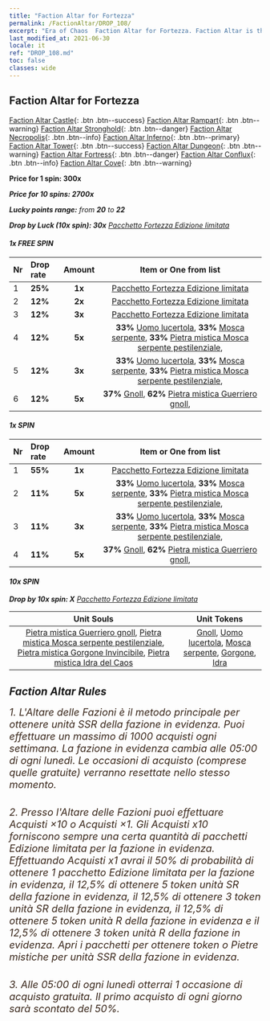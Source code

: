 ```yaml
---
title: "Faction Altar for Fortezza"
permalink: /FactionAltar/DROP_108/
excerpt: "Era of Chaos  Faction Altar for Fortezza. Faction Altar is the primary method for obtaining SSR units from the popular faction. Limited to 1,000 purchases each week. The popular faction changes at 05:00 every Monday. Purchase attempts and free purchase attempts will also reset then."
last_modified_at: 2021-06-30
locale: it
ref: "DROP_108.md"
toc: false
classes: wide
---
```


##  Faction Altar for **Fortezza**

  [Faction Altar Castle](/it/FactionAltar/DROP_101/){: .btn .btn--success} [Faction Altar Rampart](/it/FactionAltar/DROP_102/){: .btn .btn--warning} [Faction Altar Stronghold](/it/FactionAltar/DROP_103/){: .btn .btn--danger} [Faction Altar Necropolis](/it/FactionAltar/DROP_104/){: .btn .btn--info} [Faction Altar Inferno](/it/FactionAltar/DROP_105/){: .btn .btn--primary} [Faction Altar Tower](/it/FactionAltar/DROP_106/){: .btn .btn--success} [Faction Altar Dungeon](/it/FactionAltar/DROP_107/){: .btn .btn--warning} [Faction Altar Fortress](/it/FactionAltar/DROP_108/){: .btn .btn--danger} [Faction Altar Conflux](/it/FactionAltar/DROP_109/){: .btn .btn--info} [Faction Altar Cove](/it/FactionAltar/DROP_112/){: .btn .btn--warning} 

  **Price for 1 spin: 300x** <i class="fas fa-gem"/>

  **Price for 10 spins: 2700x** <i class="fas fa-gem"/>

  **Lucky points range:** from **20** to **22**

  **Drop by Luck (10x spin): 30x** [Pacchetto Fortezza Edizione limitata](/ItemsIT/con_2142/)

####  1x FREE SPIN 

  |    Nr    |  Drop rate  |  Amount   |   Item or One from list  |
  |:---------|:------------|:---------:|:------------------------:|
  | 1 | **25%** | **1x** | [Pacchetto Fortezza Edizione limitata](/ItemsIT/con_2142/) |
  | 2 | **12%** | **2x** | [Pacchetto Fortezza Edizione limitata](/ItemsIT/con_2142/) |
  | 3 | **12%** | **3x** | [Pacchetto Fortezza Edizione limitata](/ItemsIT/con_2142/) |
  | 4 | **12%** | **5x** |  **33%** [Uomo lucertola](/ItemsIT/unt_254/),  **33%** [Mosca serpente](/ItemsIT/unt_255/),  **33%** [Pietra mistica Mosca serpente pestilenziale](/ItemsIT/unt_337/),  |
  | 5 | **12%** | **3x** |  **33%** [Uomo lucertola](/ItemsIT/unt_254/),  **33%** [Mosca serpente](/ItemsIT/unt_255/),  **33%** [Pietra mistica Mosca serpente pestilenziale](/ItemsIT/unt_337/),  |
  | 6 | **12%** | **5x** |  **37%** [Gnoll](/ItemsIT/unt_253/),  **62%** [Pietra mistica Guerriero gnoll](/ItemsIT/unt_336/),  |


####  1x SPIN 

  |    Nr    |  Drop rate  |  Amount   |   Item or One from list  |
  |:---------|:------------|:---------:|:------------------------:|
  | 1 | **55%** | **1x** | [Pacchetto Fortezza Edizione limitata](/ItemsIT/con_2142/) |
  | 2 | **11%** | **5x** |  **33%** [Uomo lucertola](/ItemsIT/unt_254/),  **33%** [Mosca serpente](/ItemsIT/unt_255/),  **33%** [Pietra mistica Mosca serpente pestilenziale](/ItemsIT/unt_337/),  |
  | 3 | **11%** | **3x** |  **33%** [Uomo lucertola](/ItemsIT/unt_254/),  **33%** [Mosca serpente](/ItemsIT/unt_255/),  **33%** [Pietra mistica Mosca serpente pestilenziale](/ItemsIT/unt_337/),  |
  | 4 | **11%** | **5x** |  **37%** [Gnoll](/ItemsIT/unt_253/),  **62%** [Pietra mistica Guerriero gnoll](/ItemsIT/unt_336/),  |


####  10x SPIN 

  **Drop by 10x spin: X** [Pacchetto Fortezza Edizione limitata](/ItemsIT/con_2142/)

  |    Unit Souls    |  Unit Tokens  |
  |:----------------:|:-------------:|
  | [Pietra mistica Guerriero gnoll](/ItemsIT/unt_336/), [Pietra mistica Mosca serpente pestilenziale](/ItemsIT/unt_337/), [Pietra mistica Gorgone Invincibile](/ItemsIT/unt_339/), [Pietra mistica Idra del Caos](/ItemsIT/unt_341/) | [Gnoll](/ItemsIT/unt_253/), [Uomo lucertola](/ItemsIT/unt_254/), [Mosca serpente](/ItemsIT/unt_255/), [Gorgone](/ItemsIT/unt_257/), [Idra](/ItemsIT/unt_259/) |



## Faction Altar Rules

  <span style="color: #3c2a1e;font-size:20px">1. L'Altare delle Fazioni è il metodo principale per ottenere unità SSR della fazione in evidenza. Puoi effettuare un massimo di 1000 acquisti ogni settimana. La fazione in evidenza cambia alle 05:00 di ogni lunedì. Le occasioni di acquisto (comprese quelle gratuite) verranno resettate nello stesso momento.</span><br/>

<br/>  <span style="color: #3c2a1e;font-size:20px">2. Presso l'Altare delle Fazioni puoi effettuare Acquisti ×10 o Acquisti ×1. Gli Acquisti x10 forniscono sempre una certa quantità di pacchetti Edizione limitata per la fazione in evidenza. Effettuando Acquisti x1 avrai il 50% di probabilità di ottenere 1 pacchetto Edizione limitata per la fazione in evidenza, il 12,5% di ottenere 5 token unità SR della fazione in evidenza, il 12,5% di ottenere 3 token unità SR della fazione in evidenza, il 12,5% di ottenere 5 token unità R della fazione in evidenza e il 12,5% di ottenere 3 token unità R della fazione in evidenza. Apri i pacchetti per ottenere token o Pietre mistiche per unità SSR della fazione in evidenza.</span>

<br/>  <span style="color: #3c2a1e;font-size:20px">3. Alle 05:00 di ogni lunedì otterrai 1 occasione di acquisto gratuita. Il primo acquisto di ogni giorno sarà scontato del 50%.</span><br/>

<br/>